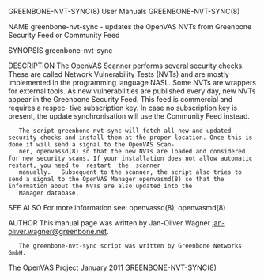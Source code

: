 GREENBONE-NVT-SYNC(8)                                                                  User Manuals                                                                 GREENBONE-NVT-SYNC(8)

NAME
       greenbone-nvt-sync - updates the OpenVAS NVTs from Greenbone Security Feed or Community Feed

SYNOPSIS
       greenbone-nvt-sync

DESCRIPTION
       The  OpenVAS  Scanner performs several security checks. These are called Network Vulnerability Tests (NVTs) and are mostly implemented in the programming language NASL. Some NVTs
       are wrappers for external tools.  As new vulnerabilities are published every day, new NVTs appear in the Greenbone Security Feed. This feed is commercial and requires  a  respec‐
       tive subscription key.  In case no subscription key is present, the update synchronisation will use the Community Feed instead.

       The script greenbone-nvt-sync will fetch all new and updated security checks and install them at the proper location. Once this is done it will send a signal to the OpenVAS Scan‐
       ner, openvassd(8) so that the new NVTs are loaded and considered for new security scans. If your installation does not allow automatic restart, you need to  restart  the  scanner
       manually.   Subsequent to the scanner, the script also tries to send a signal to the OpenVAS Manager openvasmd(8) so that the information about the NVTs are also updated into the
       Manager database.

SEE ALSO
       For more information see: openvassd(8), openvasmd(8)

AUTHOR
       This manual page was written by Jan-Oliver Wagner <jan-oliver.wagner@greenbone.net>.

       The greenbone-nvt-sync script was written by Greenbone Networks GmbH.

The OpenVAS Project                                                                    January 2011                                                                 GREENBONE-NVT-SYNC(8)

